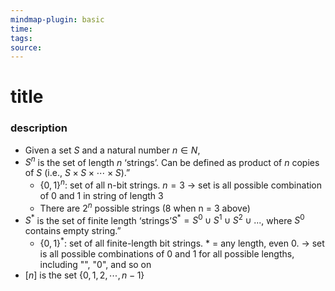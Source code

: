 ```yaml
---
mindmap-plugin: basic
time: 
tags: 
source:
---
```

# title
### description
- Given a set $S$ and a natural number $n \in N$,
- $S^n$ is the set of length $n$ ‘strings’. Can be defined as product of $n$ copies of $S$ (i.e., $S \times S \times \cdots \times S$).”
	- $\{0, 1\}^n$: set of all n-bit strings. $n = 3$ -> set is all possible combination of 0 and 1 in string of length 3
	- There are $2^n$ possible strings (8 when n = 3 above)
- $S^*$ is the set of finite length ‘strings’$S^* = S^0 \cup S^1 \cup S^2 \cup ...$, where $S^0$ contains empty string.”
	- $\{0, 1\}^*$: set of all finite-length bit strings. $*$ = any length, even 0. -> set is all possible combinations of 0 and 1 for all possible lengths, including "", "0", and so on
- $[n]$ is the set $\{0, 1, 2, \cdots, n-1\}$